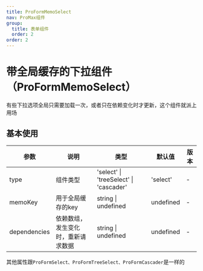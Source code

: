 ```yaml
---
title: ProFormMemoSelect
nav: ProMax组件
group:
  title: 表单组件
  order: 2
order: 2
---
```


# 带全局缓存的下拉组件（ProFormMemoSelect）

有些下拉选项全局只需要加载一次，或者只在依赖变化时才更新，这个组件就派上用场

## 基本使用

<code src="./demos/pro-form-memo-select/demo2.tsx"></code>

| 参数         | 说明                               | 类型                                   | 默认值    | 版本 |
| ------------ | ---------------------------------- | -------------------------------------- | --------- | ---- |
| type         | 组件类型                           | 'select' \| 'treeSelect' \| 'cascader' | 'select'  | -    |
| memoKey      | 用于全局缓存的key                  | string \| undefined                    | undefined | -    |
| dependencies | 依赖数组，发生变化时，重新请求数据 | string \| undefined                    | undefined | -    |

其他属性跟`ProFormSelect、ProFormTreeSelect、ProFormCascader`是一样的

